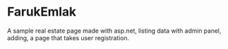# FarukEmlak

A sample real estate page made with asp.net, listing data with admin panel, adding, a page that takes user registration.
